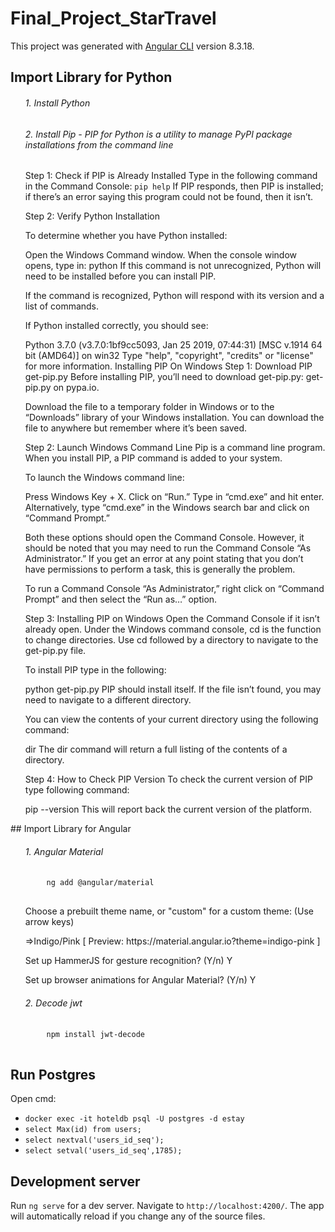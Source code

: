 # Final_Project_StarTravel

This project was generated with [Angular CLI](https://github.com/angular/angular-cli) version 8.3.18.
## Import Library for Python
<ul>
  <h6>1. Install Python</h6>
 
   <h6>2. Install Pip - PIP for Python is a utility to manage PyPI package installations from the command line</h6>
    <p> Step 1: Check if PIP is Already Installed
    Type in the following command in the Command Console: <code>pip help</code>
If PIP responds, then PIP is installed; if there’s an error saying this program could not be found, then it isn’t.</p>

<p> Step 2: Verify Python Installation

To determine whether you have Python installed:

Open the Windows Command window.
When the console window opens, type in:
python
If this command is not unrecognized, Python will need to be installed before you can install PIP.

If the command is recognized, Python will respond with its version and a list of commands.

If Python installed correctly, you should see:

Python 3.7.0 (v3.7.0:1bf9cc5093, Jan 25 2019, 07:44:31) [MSC v.1914 64 bit (AMD64)] on win32
Type "help", "copyright", "credits" or "license" for more information.
Installing PIP On Windows
Step 1: Download PIP <a>get-pip.py</a>
Before installing PIP, you’ll need to download get-pip.py: get-pip.py on pypa.io.

Download the file to a temporary folder in Windows or to the “Downloads” library of your Windows installation. You can download the file to anywhere but remember where it’s been saved.

Step 2: Launch Windows Command Line
Pip is a command line program. When you install PIP, a PIP command is added to your system.

To launch the Windows command line:

Press Windows Key + X.
Click on “Run.”
Type in “cmd.exe” and hit enter.
Alternatively, type “cmd.exe” in the Windows search bar and click on “Command Prompt.”

Both these options should open the Command Console. However, it should be noted that you may need to run the Command Console “As Administrator.” If you get an error at any point stating that you don’t have permissions to perform a task, this is generally the problem.

To run a Command Console “As Administrator,” right click on “Command Prompt” and then select the “Run as…” option.

Step 3: Installing PIP on Windows
Open the Command Console if it isn’t already open. Under the Windows command console, cd is the function to change directories. Use cd followed by a directory to navigate to the get-pip.py file.

To install PIP type in the following:

python get-pip.py
PIP should install itself. If the file isn’t found, you may need to navigate to a different directory.

You can view the contents of your current directory using the following command:

dir
The dir command will return a full listing of the contents of a directory.

Step 4: How to Check PIP Version
To check the current version of PIP type following command:

pip --version
This will report back the current version of the platform.
</ul>
## Import Library for Angular
<ul>
  <h6>1. Angular Material</h6>
  <pre>
    <code>ng add @angular/material</code>
  </pre>
  <p>Choose a prebuilt theme name, or "custom" for a custom theme: (Use arrow keys)</p>
  <p>=>Indigo/Pink        [ Preview: https://material.angular.io?theme=indigo-pink ]</p>
  <p>Set up HammerJS for gesture recognition? (Y/n) Y </p>
  <p>Set up browser animations for Angular Material? (Y/n) Y</p>
  
   <h6>2. Decode jwt</h6>
  <pre>
    <code>npm install jwt-decode</code>
  </pre>
</ul>

## Run Postgres
Open cmd:
<ul>
    <li><code>docker exec -it hoteldb psql -U postgres -d estay</code></li>
    <li><code>select Max(id) from users;</code></li>
    <li><code>select nextval('users_id_seq');</code></li>
    <li><code>select setval('users_id_seq',1785);</code></li>
</ul>

## Development server

Run `ng serve` for a dev server. Navigate to `http://localhost:4200/`. The app will automatically reload if you change any of the source files.

